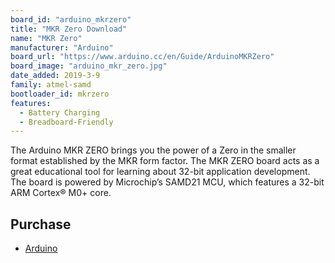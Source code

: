 ```yaml
---
board_id: "arduino_mkrzero"
title: "MKR Zero Download"
name: "MKR Zero"
manufacturer: "Arduino"
board_url: "https://www.arduino.cc/en/Guide/ArduinoMKRZero"
board_image: "arduino_mkr_zero.jpg"
date_added: 2019-3-9
family: atmel-samd
bootloader_id: mkrzero
features:
  - Battery Charging
  - Breadboard-Friendly
---
```


The Arduino MKR ZERO brings you the power of a Zero in the smaller format established by the MKR form factor. The MKR ZERO board acts as a great educational tool for learning about 32-bit application development. The board is powered by Microchip’s SAMD21 MCU, which features a 32-bit ARM Cortex® M0+ core.

## Purchase
* [Arduino](https://store.arduino.cc/usa/arduino-mkrzero)
